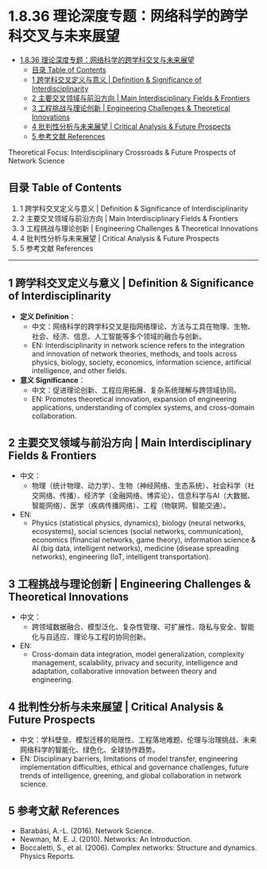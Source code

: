 # 1.8.36 理论深度专题：网络科学的跨学科交叉与未来展望


<!-- TOC START -->

- [1.8.36 理论深度专题：网络科学的跨学科交叉与未来展望](#1836-理论深度专题网络科学的跨学科交叉与未来展望)
  - [目录 Table of Contents](#目录-table-of-contents)
  - [1 跨学科交叉定义与意义 | Definition & Significance of Interdisciplinarity](#1-跨学科交叉定义与意义-definition-significance-of-interdisciplinarity)
  - [2 主要交叉领域与前沿方向 | Main Interdisciplinary Fields & Frontiers](#2-主要交叉领域与前沿方向-main-interdisciplinary-fields-frontiers)
  - [3 工程挑战与理论创新 | Engineering Challenges & Theoretical Innovations](#3-工程挑战与理论创新-engineering-challenges-theoretical-innovations)
  - [4 批判性分析与未来展望 | Critical Analysis & Future Prospects](#4-批判性分析与未来展望-critical-analysis-future-prospects)
  - [5 参考文献 References](#5-参考文献-references)

<!-- TOC END -->

Theoretical Focus: Interdisciplinary Crossroads & Future Prospects of Network Science

## 目录 Table of Contents

1. 1 跨学科交叉定义与意义 | Definition & Significance of Interdisciplinarity
2. 2 主要交叉领域与前沿方向 | Main Interdisciplinary Fields & Frontiers
3. 3 工程挑战与理论创新 | Engineering Challenges & Theoretical Innovations
4. 4 批判性分析与未来展望 | Critical Analysis & Future Prospects
5. 5 参考文献 References

---

## 1 跨学科交叉定义与意义 | Definition & Significance of Interdisciplinarity

- **定义 Definition**：
  - 中文：网络科学的跨学科交叉是指网络理论、方法与工具在物理、生物、社会、经济、信息、人工智能等多个领域的融合与创新。
  - EN: Interdisciplinarity in network science refers to the integration and innovation of network theories, methods, and tools across physics, biology, society, economics, information science, artificial intelligence, and other fields.
- **意义 Significance**：
  - 中文：促进理论创新、工程应用拓展、复杂系统理解与跨领域协同。
  - EN: Promotes theoretical innovation, expansion of engineering applications, understanding of complex systems, and cross-domain collaboration.

## 2 主要交叉领域与前沿方向 | Main Interdisciplinary Fields & Frontiers

- 中文：
  - 物理（统计物理、动力学）、生物（神经网络、生态系统）、社会科学（社交网络、传播）、经济学（金融网络、博弈论）、信息科学与AI（大数据、智能网络）、医学（疾病传播网络）、工程（物联网、智能交通）。
- EN:
  - Physics (statistical physics, dynamics), biology (neural networks, ecosystems), social sciences (social networks, communication), economics (financial networks, game theory), information science & AI (big data, intelligent networks), medicine (disease spreading networks), engineering (IoT, intelligent transportation).

## 3 工程挑战与理论创新 | Engineering Challenges & Theoretical Innovations

- 中文：
  - 跨领域数据融合、模型泛化、复杂性管理、可扩展性、隐私与安全、智能化与自适应、理论与工程的协同创新。
- EN:
  - Cross-domain data integration, model generalization, complexity management, scalability, privacy and security, intelligence and adaptation, collaborative innovation between theory and engineering.

## 4 批判性分析与未来展望 | Critical Analysis & Future Prospects

- 中文：学科壁垒、模型迁移的局限性、工程落地难题、伦理与治理挑战、未来网络科学的智能化、绿色化、全球协作趋势。
- EN: Disciplinary barriers, limitations of model transfer, engineering implementation difficulties, ethical and governance challenges, future trends of intelligence, greening, and global collaboration in network science.

## 5 参考文献 References

- Barabási, A.-L. (2016). Network Science.
- Newman, M. E. J. (2010). Networks: An Introduction.
- Boccaletti, S., et al. (2006). Complex networks: Structure and dynamics. Physics Reports.
